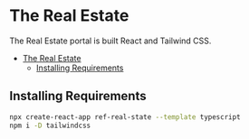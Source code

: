 # The Real Estate
The Real Estate portal is built React and Tailwind CSS.
- [The Real Estate](#the-real-estate)
  - [Installing Requirements](#installing-requirements)


## Installing Requirements
```bash
npx create-react-app ref-real-state --template typescript
npm i -D tailwindcss

```
